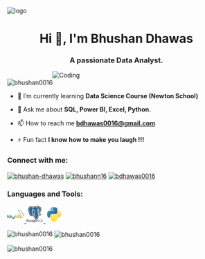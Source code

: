 ![logo](https://images-wixmp-ed30a86b8c4ca887773594c2.wixmp.com/f/c83c004e-1370-4756-88e5-4071de797088/dfredg5-0a60e875-646e-4d6c-bb91-73086f012808.gif?token=eyJ0eXAiOiJKV1QiLCJhbGciOiJIUzI1NiJ9.eyJzdWIiOiJ1cm46YXBwOjdlMGQxODg5ODIyNjQzNzNhNWYwZDQxNWVhMGQyNmUwIiwiaXNzIjoidXJuOmFwcDo3ZTBkMTg4OTgyMjY0MzczYTVmMGQ0MTVlYTBkMjZlMCIsIm9iaiI6W1t7InBhdGgiOiJcL2ZcL2M4M2MwMDRlLTEzNzAtNDc1Ni04OGU1LTQwNzFkZTc5NzA4OFwvZGZyZWRnNS0wYTYwZTg3NS02NDZlLTRkNmMtYmI5MS03MzA4NmYwMTI4MDguZ2lmIn1dXSwiYXVkIjpbInVybjpzZXJ2aWNlOmZpbGUuZG93bmxvYWQiXX0.LGN_eGL7dT0xRj4oRbyRRVay-pHbyiXHru7YoVPcRro)
<h1 align="center">Hi 👋, I'm Bhushan Dhawas</h1>
<h3 align="center">A passionate Data Analyst.</h3>
<img align="right" alt="Coding" width="400" src="https://i.pinimg.com/originals/9d/13/2b/9d132bb9fb4f17c66b7a1dfab89e5bc4.gif">

<p align="left"> <img src="https://komarev.com/ghpvc/?username=bhushan0016&label=Profile%20views&color=0e75b6&style=flat" alt="bhushan0016" /> </p>

- 🌱 I’m currently learning **Data Science Course (Newton School)**

- 💬 Ask me about **SQL, Power BI, Excel, Python.**

- 📫 How to reach me **bdhawas0016@gmail.com**

- ⚡ Fun fact **I know how to make you laugh !!!**

<h3 align="left">Connect with me:</h3>
<p align="left">
<a href="https://linkedin.com/in/bhushan-dhawas" target="blank"><img align="center" src="https://raw.githubusercontent.com/rahuldkjain/github-profile-readme-generator/master/src/images/icons/Social/linked-in-alt.svg" alt="bhushan-dhawas" height="30" width="40" /></a>
<a href="https://instagram.com/bhushann16" target="blank"><img align="center" src="https://raw.githubusercontent.com/rahuldkjain/github-profile-readme-generator/master/src/images/icons/Social/instagram.svg" alt="bhushann16" height="30" width="40" /></a>
<a href="https://www.hackerrank.com/bdhawas0016" target="blank"><img align="center" src="https://raw.githubusercontent.com/rahuldkjain/github-profile-readme-generator/master/src/images/icons/Social/hackerrank.svg" alt="bdhawas0016" height="30" width="40" /></a>
</p>

<h3 align="left">Languages and Tools:</h3>
<p align="left"> <a href="https://www.mysql.com/" target="_blank" rel="noreferrer"> <img src="https://raw.githubusercontent.com/devicons/devicon/master/icons/mysql/mysql-original-wordmark.svg" alt="mysql" width="40" height="40"/> </a> <a href="https://www.postgresql.org" target="_blank" rel="noreferrer"> <img src="https://raw.githubusercontent.com/devicons/devicon/master/icons/postgresql/postgresql-original-wordmark.svg" alt="postgresql" width="40" height="40"/> </a> <a href="https://www.python.org" target="_blank" rel="noreferrer"> <img src="https://raw.githubusercontent.com/devicons/devicon/master/icons/python/python-original.svg" alt="python" width="40" height="40"/> </a> </p>

<p><img align="left" src="https://github-readme-stats.vercel.app/api/top-langs?username=bhushan0016&show_icons=true&locale=en&layout=compact" alt="bhushan0016" /></p>

<p>&nbsp;<img align="center" src="https://github-readme-stats.vercel.app/api?username=bhushan0016&show_icons=true&locale=en" alt="bhushan0016" /></p>

<p><img align="center" src="https://github-readme-streak-stats.herokuapp.com/?user=bhushan0016&" alt="bhushan0016" /></p>
